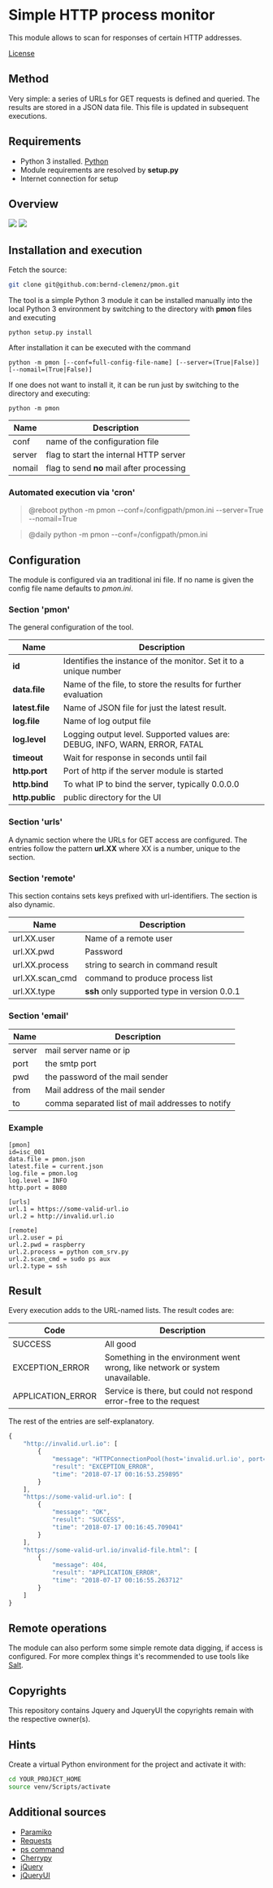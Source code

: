 # Simple HTTP process monitor
This module allows to scan for responses of certain HTTP
addresses.

[License](./LICENSE)

## Method
Very simple: a series of URLs for GET requests is defined and
queried. The results are stored in a JSON data file. This file
is updated in subsequent executions.

## Requirements
- Python 3 installed. [Python](http://www.python.org)
- Module requirements are resolved by **setup.py**
- Internet connection for setup

## Overview
![](etc/pmon.png)
![](etc/pmon-comp.png)

## Installation and execution
Fetch the source:

```bash
git clone git@github.com:bernd-clemenz/pmon.git
```

The tool is a simple Python 3 module it can be installed
manually into the local Python 3 environment by switching to
the directory with **pmon** files and executing

    python setup.py install
    
After installation it can be executed with the command

    python -m pmon [--conf=full-config-file-name] [--server=(True|False)] [--nomail=(True|False)]
    
If one does not want to install it, it can be run just by
switching to the directory and executing:

    python -m pmon
    
| Name | Description |
|------|-------------|
| conf | name of the configuration file |
| server | flag to start the internal HTTP server |
| nomail | flag to send **no** mail after processing | 

### Automated execution via 'cron'

>  @reboot      python -m pmon --conf=/configpath/pmon.ini --server=True --nomail=True

>  @daily       python -m pmon --conf=/configpath/pmon.ini
   
## Configuration
The module is configured via an traditional ini file. If no name
is given the config file name defaults to _pmon.ini_.

### Section 'pmon'
The general configuration of the tool.

| Name | Description |
|------|-------------|
| **id** | Identifies the instance of the monitor. Set it to a unique number |
| **data.file** | Name of the file, to store the results for further evaluation |
| **latest.file** | Name of JSON file for just the latest result. |
| **log.file** | Name of log output file |
| **log.level** |  Logging output level. Supported values are: DEBUG, INFO, WARN, ERROR, FATAL  |
| **timeout** | Wait for response in seconds until fail | 
| **http.port** | Port of http if the server module is started |
| **http.bind** | To what IP to bind the server, typically 0.0.0.0 |
| **http.public** | public directory for the UI |

### Section 'urls'
A dynamic section where the URLs for GET access are configured.
The entries follow the pattern **url.XX** where XX is a
number, unique to the section.

### Section 'remote'
This section contains sets keys prefixed with url-identifiers. The section
is also dynamic.

| Name | Description |
|------|-------------|
| url.XX.user | Name of a remote user |
| url.XX.pwd | Password |
| url.XX.process | string to search in command result |
| url.XX.scan_cmd | command to produce process list |
| url.XX.type | **ssh** only supported type in version 0.0.1 |

### Section 'email'
| Name | Description |
|------|-------------|
| server | mail server name or ip |
| port | the smtp port |
| pwd | the password of the mail sender |
| from | Mail address of the mail sender |
| to | comma separated list of mail addresses to notify |


### Example
    [pmon]
    id=isc_001
    data.file = pmon.json
    latest.file = current.json
    log.file = pmon.log
    log.level = INFO
    http.port = 8080

    [urls]
    url.1 = https://some-valid-url.io
    url.2 = http://invalid.url.io
    
    [remote]
    url.2.user = pi
    url.2.pwd = raspberry
    url.2.process = python com_srv.py
    url.2.scan_cmd = sudo ps aux
    url.2.type = ssh
    
## Result
Every execution adds to the URL-named lists. The result codes are:

| Code | Description |
|------|-------------|
| SUCCESS | All good |
| EXCEPTION_ERROR | Something in the environment went wrong, like network or system unavailable. |
| APPLICATION_ERROR | Service is there, but could not respond error-free to the request |

The rest of the entries are self-explanatory.

```javascript
{
    "http://invalid.url.io": [
        {
            "message": "HTTPConnectionPool(host='invalid.url.io', port=80):",
            "result": "EXCEPTION_ERROR",
            "time": "2018-07-17 00:16:53.259895"
        }
    ],
    "https://some-valid-url.io": [
        {
            "message": "OK",
            "result": "SUCCESS",
            "time": "2018-07-17 00:16:45.709041"
        }
    ],
    "https://some-valid-url.io/invalid-file.html": [
        {
            "message": 404,
            "result": "APPLICATION_ERROR",
            "time": "2018-07-17 00:16:55.263712"
        }
    ]
}
```

## Remote operations
The module can also perform some simple remote data digging, if access is configured.
For more complex things it's recommended to use tools like [Salt](http://www.saltstack.com).

## Copyrights
This repository contains Jquery and JqueryUI the copyrights remain with the respective owner(s).

## Hints
Create a virtual Python environment for the project and activate it with:

```bash
cd YOUR_PROJECT_HOME
source venv/Scripts/activate
```

## Additional sources
* [Paramiko](http://www.paramiko.org/)
* [Requests](http://docs.python-requests.org/en/master/)
* [ps command](https://kb.iu.edu/d/afnv)
* [Cherrypy](https://docs.cherrypy.org)
* [jQuery](https://www.jquery.com)
* [jQueryUI](https://www.jqueryui.com)